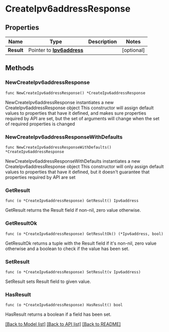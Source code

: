 # CreateIpv6addressResponse

## Properties

Name | Type | Description | Notes
------------ | ------------- | ------------- | -------------
**Result** | Pointer to [**Ipv6address**](Ipv6address.md) |  | [optional] 

## Methods

### NewCreateIpv6addressResponse

`func NewCreateIpv6addressResponse() *CreateIpv6addressResponse`

NewCreateIpv6addressResponse instantiates a new CreateIpv6addressResponse object
This constructor will assign default values to properties that have it defined,
and makes sure properties required by API are set, but the set of arguments
will change when the set of required properties is changed

### NewCreateIpv6addressResponseWithDefaults

`func NewCreateIpv6addressResponseWithDefaults() *CreateIpv6addressResponse`

NewCreateIpv6addressResponseWithDefaults instantiates a new CreateIpv6addressResponse object
This constructor will only assign default values to properties that have it defined,
but it doesn't guarantee that properties required by API are set

### GetResult

`func (o *CreateIpv6addressResponse) GetResult() Ipv6address`

GetResult returns the Result field if non-nil, zero value otherwise.

### GetResultOk

`func (o *CreateIpv6addressResponse) GetResultOk() (*Ipv6address, bool)`

GetResultOk returns a tuple with the Result field if it's non-nil, zero value otherwise
and a boolean to check if the value has been set.

### SetResult

`func (o *CreateIpv6addressResponse) SetResult(v Ipv6address)`

SetResult sets Result field to given value.

### HasResult

`func (o *CreateIpv6addressResponse) HasResult() bool`

HasResult returns a boolean if a field has been set.


[[Back to Model list]](../README.md#documentation-for-models) [[Back to API list]](../README.md#documentation-for-api-endpoints) [[Back to README]](../README.md)


